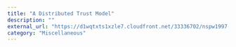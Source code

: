 ```yaml
---
title: "A Distributed Trust Model"
description: ""
external_url: "https://d1wqtxts1xzle7.cloudfront.net/33336702/nspw1997-rahman.pdf?1396028832=&response-content-disposition=inline%3B+filename%3DA_distributed_trust_model.pdf&Expires=1597138446&Signature=YJNEg8R68k0zWOQu3cIzt7xvOHBXIvSCKR4x~XDMmoeoc8I4RAW24PYxcBU1EXtHak5manFUSKJe-8ghp23dt-n37x20TRU0Jon6Sc7eOEehjFuzJdqkZku1XGBR7MWzN5s8kbMdKManuSz4XRD9ay4P~ptL06KpactCoqqMc4XC663fSXj3CYF93ndEK9R9k6EYH4~62YSC7SRezdEB1gDPdyUlax64joBmuuH2SqYOQ2uGMOpkExz6lZNkDUjrMOHAVIe1DNjetldITrk6W1BUBipO9sVqWVsYuMS-zw5tiY3jdEaMUqR57pN6ZQY9ipRx8ux~3dq1crjHMPH7Ug__&Key-Pair-Id=APKAJLOHF5GGSLRBV4ZA"
category: "Miscellaneous"
---
```

